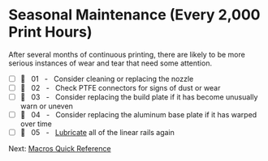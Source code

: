# Seasonal Maintenance (Every 2,000 Print Hours)
After several months of continuous printing, there are likely to be more serious instances of wear and tear that need some attention. 

- [ ] 🔨 &nbsp; 01 &nbsp; - &nbsp; Consider cleaning or replacing the nozzle
- [ ] 🙂 &nbsp; 02 &nbsp; - &nbsp; Check PTFE connectors for signs of dust or wear
- [ ] 🥇 &nbsp; 03 &nbsp; - &nbsp; Consider replacing the build plate if it has become unusually warn or uneven
- [ ] 🥇 &nbsp; 04 &nbsp; - &nbsp; Consider replacing the aluminum base plate if it has warped over time
- [ ] 🔨 &nbsp; 05 &nbsp; - &nbsp; [Lubricate](https://github.com/500Foods/WelcomeToTroodon/blob/main/docs/level_1/lubrication.md) all of the linear rails again

Next: [Macros Quick Reference](https://github.com/500Foods/WelcomeToTroodon#macros-quick-reference)

